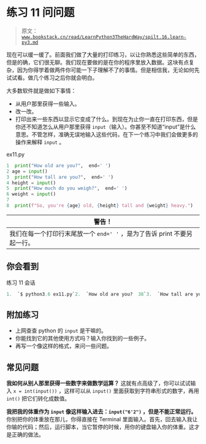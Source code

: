 # 练习 11 问问题

> 原文：[`www.bookstack.cn/read/LearnPython3TheHardWay/spilt.16.learn-py3.md`](https://www.bookstack.cn/read/LearnPython3TheHardWay/spilt.16.learn-py3.md)

现在可以缓一缓了。前面我们做了大量的打印练习，以让你熟悉这些简单的东西，但是的确，它们很无聊。我们现在要做的是在你的程序里放入数据。这块有点复杂，因为你得学着做两件你可能一下子理解不了的事情。但是相信我，无论如何先试试看。做几个练习之后你就会明白。

大多数软件就是做如下事情：

*   从用户那里获得一些输入。
*   改一改。
*   打印出来一些东西以显示它变成了什么。到现在为止你一直在打印东西，但是你还不知道怎么从用户那里获得 `input`（输入）。你甚至不知道“input”是什么意思。不管怎样，准确无误地输入这些代码，在下一个练习中我们会做更多的操作来解释 `input` 。

ex11.py

```py
1  print("How old are you?",  end=' ')
2 age = input()
3  print("How tall are you?",  end=' ')
4 height = input()
5  print("How much do you weigh?",  end=' ')
6 weight = input()
7
8  print(f"So, you're {age} old, {height} tall and {weight} heavy.")
```

| 警告！ |
| --- |
| 我们在每一个打印行末尾放一个 `end=' '` ，是为了告诉 print 不要另起一行。 |

## 你会看到

练习 11 会话

```py
1.  `$ python3.6 ex11.py`2.  `How old are you?  38`3.  `How tall are you?  6'2"`4.  `How much do you weigh? 180lbs`5.  `So, you're 38 old,  6'2" tall and 180lbs heavy.`
```

## 附加练习

*   上网查查 python 的 `input` 是干嘛的。
*   你能找到它的其他使用方式吗？输入你找到的一些例子。
*   再写一个像这样的格式，来问一些问题。

## 常见问题

**我如何从别人那里获得一些数字来做数学运算？** 这就有点高级了，你可以试试输入 `x = int(input())` ，这样可以从 `input()` 里面获取到字符串形式的数字，再用 `int()` 把它们转化成数值。

**我把我的体重作为 `input` 像这样输入进去：`input("6'2")` ，但是不能正常运行。** 你别把你的体重放在那儿，你得直接在 Terminal 里面输入。首先，回去输入我让你输的代码；然后，运行脚本，当它暂停的时候，用你的键盘输入你的体重。这才是正确的做法。